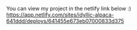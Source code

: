 You can view my project in the netlify link below :)
https://app.netlify.com/sites/idyllic-alpaca-641ddd/deploys/641455e673eb07000833d375
